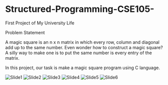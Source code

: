 # Structured-Programming-CSE105-
First Project of My University Life

Problem Statement

A magic square is an n x n matrix in which every row, column and diagonal add up to the same number. 
Even wonder how to construct a magic square? 
A silly way to make one is to put the same number is every entry of the matrix. 

In this project, our task is make a magic square program using C language.

![Slide1](https://user-images.githubusercontent.com/38730778/80858587-eb9ca880-8c7b-11ea-9e51-dd6116694237.PNG)
![Slide2](https://user-images.githubusercontent.com/38730778/80858592-f6efd400-8c7b-11ea-9417-06289874aefa.PNG)
![Slide3](https://user-images.githubusercontent.com/38730778/80858596-feaf7880-8c7b-11ea-83e5-368a8904f95a.PNG)
![Slide4](https://user-images.githubusercontent.com/38730778/80858598-0242ff80-8c7c-11ea-8ada-dcceab504440.PNG)
![Slide5](https://user-images.githubusercontent.com/38730778/80858600-05d68680-8c7c-11ea-8002-4cc5f59b172b.PNG)
![Slide6](https://user-images.githubusercontent.com/38730778/80858602-0838e080-8c7c-11ea-8f54-dc608c95ae06.PNG)


